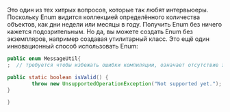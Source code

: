 Это один из тех хитрых вопросов, которые так любят интервьюеры. 
Поскольку Enum видится коллекцией определённого количества объектов, как дни недели или месяцы в году.
Получить Enum без ничего кажется подозрительным.
Но да, вы можете создать Enum без экземпляров, например создавая утилитарный класс.
Это ещё один инновационный способ использовать Enum:

```java
public enum MessageUtil{
;  // требуется чтобы избежать ошибки компиляции, означает отсутствие экхкмпляра

public static boolean isValid() {
        throw new UnsupportedOperationException("Not supported yet.");
}

}
```
